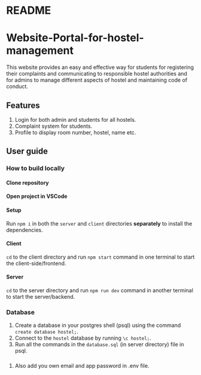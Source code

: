# README

# Website-Portal-for-hostel-management

This website provides an easy and effective way for students for registering their complaints and communicating to responsible hostel authorities and for admins to manage different aspects of hostel and maintaining code of conduct.

## Features

1. Login for both admin and students for all hostels.
2. Complaint system for students.
3. Profile to display room number, hostel, name etc.

## User guide

### How to build locally

#### Clone repository

#### Open project in VSCode

#### Setup

Run `npm i` in both the `server` and `client` directories **separately** to install the dependencies.

#### Client

`cd` to the client directory and run `npm start` command in one terminal to start the client-side/frontend.

#### Server

`cd` to the server directory and run `npm run dev` command in another terminal to start the server/backend.

### Database

1. Create a database in your postgres shell (psql) using the command `create database hostel;`.
2. Connect to the `hostel` database by running `\c hostel;`.
3. Run all the commands in the `database.sql` (in server directory) file in psql.

###

1. Also add you own email and app password in .env file.
